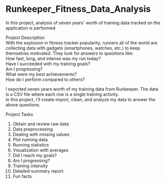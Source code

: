 # Runkeeper_Fitness_Data_Analysis
In this project, analysis of seven years' worth of training data tracked on the application is performed <br>

Project Description <br>
With the explosion in fitness tracker popularity, runners all of the world are collecting data with gadgets (smartphones, watches, etc.) to keep themselves motivated. They look for answers to questions like: <br>
How fast, long, and intense was my run today?<br>
Have I succeeded with my training goals?<br>
Am I progressing?<br>
What were my best achievements?<br>
How do I perform compared to others?<br>

I exported seven years worth of my training data from Runkeeper. The data is a CSV file where each row is a single training activity. <br>
In this project, i'll create import, clean, and analyze my data to answer the above questions.<br>

Project Tasks <br>
1. Obtain and review raw data<br>
2. Data preprocessing<br>
3. Dealing with missing values<br>
4. Plot running data<br>
5. Running statistics<br>
6. Visualization with averages<br>
7. Did I reach my goals?<br>
8. Am I progressing?<br>
9. Training intensity<br>
10. Detailed summary report<br>
11. Fun facts<br>
